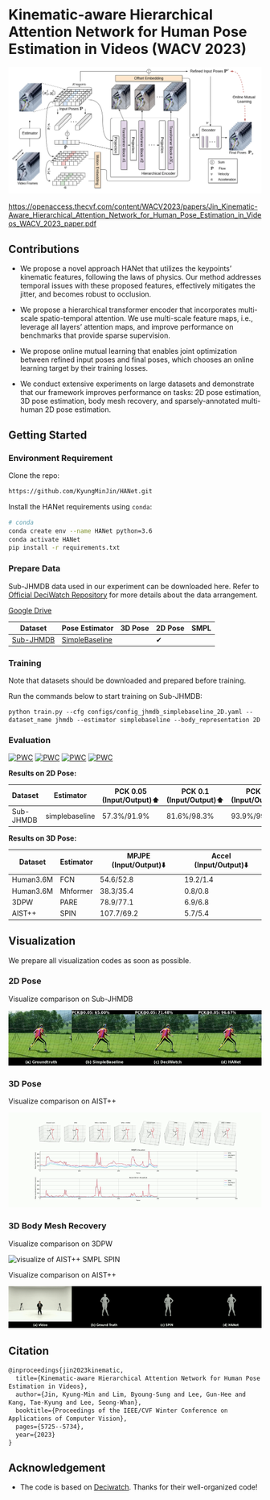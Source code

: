 # Kinematic-aware Hierarchical Attention Network for Human Pose Estimation in Videos (WACV 2023)

![The framework of HANet](./docs/assets/HANet.png)

https://openaccess.thecvf.com/content/WACV2023/papers/Jin_Kinematic-Aware_Hierarchical_Attention_Network_for_Human_Pose_Estimation_in_Videos_WACV_2023_paper.pdf

## Contributions

- We propose a novel approach HANet that utilizes the keypoints’ kinematic features, following the laws of physics. Our method addresses temporal issues with these proposed features, effectively mitigates the jitter, and becomes robust to occlusion.

- We propose a hierarchical transformer encoder that incorporates multi-scale spatio-temporal attention. We use multi-scale feature maps, i.e., leverage all layers’ attention maps, and improve performance on benchmarks that provide sparse supervision.

- We propose online mutual learning that enables joint optimization between refined input poses and final poses, which chooses an online learning target by their training losses.

- We conduct extensive experiments on large datasets and demonstrate that our framework improves performance on tasks: 2D pose estimation, 3D pose estimation, body mesh recovery, and sparsely-annotated multi-human 2D pose estimation.

## Getting Started

### Environment Requirement

Clone the repo:

```bash
https://github.com/KyungMinJin/HANet.git
```

Install the HANet requirements using `conda`:

```bash
# conda
conda create env --name HANet python=3.6
conda activate HANet
pip install -r requirements.txt
```

### Prepare Data

Sub-JHMDB data used in our experiment can be downloaded here. Refer to [Official DeciWatch Repository](https://github.com/cure-lab/DeciWatch) for more details about the data arrangement.

[Google Drive](https://drive.google.com/drive/folders/1uLpuRcRbbVqmyndCnuuaW7qRACJaqMX1?usp=sharing)

| Dataset                                  | Pose Estimator                                                               | 3D Pose | 2D Pose | SMPL |
| ---------------------------------------- | ---------------------------------------------------------------------------- | ------- | ------- | ---- |
| [Sub-JHMDB](http://jhmdb.is.tue.mpg.de/) | [SimpleBaseline](https://github.com/microsoft/human-pose-estimation.pytorch) |         | ✔       |      |

### Training

Note that datasets should be downloaded and prepared before training.

Run the commands below to start training on Sub-JHMDB:

```shell script
python train.py --cfg configs/config_jhmdb_simplebaseline_2D.yaml --dataset_name jhmdb --estimator simplebaseline --body_representation 2D
```

### Evaluation

[![PWC](https://img.shields.io/endpoint.svg?url=https://paperswithcode.com/badge/kinematic-aware-hierarchical-attention/3d-human-pose-estimation-on-3dpw)](https://paperswithcode.com/sota/3d-human-pose-estimation-on-3dpw?p=kinematic-aware-hierarchical-attention)
[![PWC](https://img.shields.io/endpoint.svg?url=https://paperswithcode.com/badge/kinematic-aware-hierarchical-attention/3d-human-pose-estimation-on-aist)](https://paperswithcode.com/sota/3d-human-pose-estimation-on-aist?p=kinematic-aware-hierarchical-attention)
[![PWC](https://img.shields.io/endpoint.svg?url=https://paperswithcode.com/badge/kinematic-aware-hierarchical-attention/pose-estimation-on-jhmdb)](https://paperswithcode.com/sota/pose-estimation-on-jhmdb?p=kinematic-aware-hierarchical-attention)
[![PWC](https://img.shields.io/endpoint.svg?url=https://paperswithcode.com/badge/kinematic-aware-hierarchical-attention/3d-human-pose-estimation-on-human36m)](https://paperswithcode.com/sota/3d-human-pose-estimation-on-human36m?p=kinematic-aware-hierarchical-attention)

**Results on 2D Pose:**

| Dataset   | Estimator      | PCK 0.05 (Input/Output):arrow_up: | PCK 0.1 (Input/Output):arrow_up: | PCK 0.2 (Input/Output):arrow_up: | Checkpoint                                                                                           |
| --------- | -------------- | --------------------------------- | -------------------------------- | -------------------------------- | ---------------------------------------------------------------------------------------------------- |
| Sub-JHMDB | simplebaseline | 57.3%/91.9%                       | 81.6%/98.3%                      | 93.9%/99.6%                      | [Google Drive](https://drive.google.com/drive/folders/11A5NFkViDgQNyCGGwsmhAbUkwmV36M-E?usp=sharing) |

**Results on 3D Pose:**

| Dataset | Estimator | MPJPE (Input/Output):arrow_down: | Accel (Input/Output):arrow_down: |
| ------- | --------- | ------------------ | ------------------ |
| Human3.6M | FCN | 54.6/52.8                       | 19.2/1.4                     | 
| Human3.6M | Mhformer | 38.3/35.4                  | 0.8/0.8                      | 
| 3DPW | PARE | 78.9/77.1                       | 6.9/6.8                          | 
| AIST++ | SPIN | 107.7/69.2                       | 5.7/5.4                       | 

## Visualization

We prepare all visualization codes as soon as possible.

### 2D Pose

Visualize comparison on Sub-JHMDB

![visualize of Sub-JHMDB 2D SimpleBaseline](./docs/assets/jhmdb.gif)

### 3D Pose

Visualize comparison on AIST++

![visualize of AIST++ 3D SPIN](./docs/assets/aist_3D.gif)

### 3D Body Mesh Recovery

Visualize comparison on 3DPW

![visualize of AIST++ SMPL SPIN](./docs/assets/pw3d_smpl.gif)

Visualize comparison on AIST++

![visualize of AIST++ SMPL SPIN](./docs/assets/aist_smpl.gif)

## Citation

```
@inproceedings{jin2023kinematic,
  title={Kinematic-aware Hierarchical Attention Network for Human Pose Estimation in Videos},
  author={Jin, Kyung-Min and Lim, Byoung-Sung and Lee, Gun-Hee and Kang, Tae-Kyung and Lee, Seong-Whan},
  booktitle={Proceedings of the IEEE/CVF Winter Conference on Applications of Computer Vision},
  pages={5725--5734},
  year={2023}
}
```

## Acknowledgement

- The code is based on [Deciwatch](https://github.com/cure-lab/DeciWatch). Thanks for their well-organized code!
